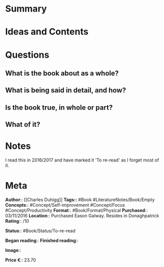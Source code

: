 # Summary

# Ideas and Contents

# Questions
## What is the book about as a whole?

## What is being said in detail, and how?

## Is the book true, in whole or part?

## What of it?

# Notes
I read this in 2016/2017 and have marked it 'To re-read' as I forget most of it.

# Meta
**Author**:: [[Charles Duhigg]]
**Tags::** #Book #LiteratureNotes/Book/Empty
**Concepts**:: #Concept/Self-improvement #Concept/Focus #Concept/Productivity 
**Format**:: #Book/Format/Physical 
**Purchased**:: 03/11/2016
**Location**:: Purchased Eason Galway. Resides in Donaghpatrick
**Rating**:: /10

**Status**:: #Book/Status/To-re-read 

**Began reading**:: 
**Finished reading**:: 

**Image**:: 

**Price €**:: 23.70